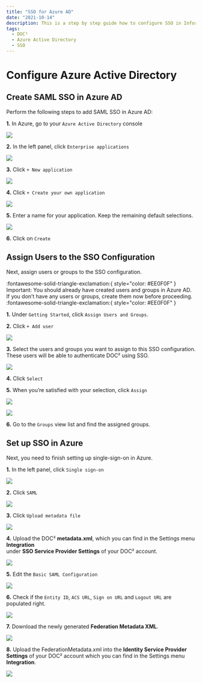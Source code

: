```yaml
---
title: "SSO for Azure AD"
date: "2021-10-14"
description: This is a step by step guide how to configure SSO in Infor Cloud. Starting with the prerequisites, getting access to the cloud and checking it to add a new service provider.
tags:
  - DOC²
  - Azure Active Directory
  - SSO
---
```


# Configure Azure Active Directory

## Create SAML SSO in Azure AD

Perform the following steps to add SAML SSO in Azure AD:

**1.** In Azure, go to your `Azure Active Directory` console

![](/_images/doc2/SSO/Azure_1.png)



**2.** In the left panel, click `Enterprise applications`

![](/_images/doc2/SSO/Azure_2.png)



**3.** Click `+ New application`

![](/_images/doc2/SSO/Azure_3.png)




**4.** Click `+ Create your own application`

![](/_images/doc2/SSO/Azure_4.png)



**5.** Enter a name for your application. Keep the remaining default selections.

![](/_images/doc2/SSO/Azure_5.png)



**6.** Click on `Create`


## Assign Users to the SSO Configuration

Next, assign users or groups to the SSO configuration.

:fontawesome-solid-triangle-exclamation:{ style="color: #EE0F0F" }
Important: You should already have created users and groups in Azure AD. If you don’t have any users or groups, create them now before proceeding.
:fontawesome-solid-triangle-exclamation:{ style="color: #EE0F0F" }

**1.** Under `Getting Started`, click `Assign Users and Groups`.


**2.** Click `+ Add user`

![](/_images/doc2/SSO/Azure_6.png)


**3.** Select the users and groups you want to assign to this SSO configuration. These users will be able to authenticate DOC² using SSO.

![](/_images/doc2/SSO/Azure_7.png)



**4.** Click `Select`


**5.** When you’re satisfied with your selection, click `Assign`

![](/_images/doc2/SSO/Azure_8.png)

![](/_images/doc2/SSO/Azure_9.png)




**6.** Go to the `Groups` view list and find the assigned groups.



## Set up SSO in Azure

Next, you need to finish setting up single-sign-on in Azure.

**1.** In the left panel, click `Single sign-on`

![](/_images/doc2/SSO/Azure_10.png)



**2.** Click `SAML`

![](/_images/doc2/SSO/Azure_11.png)



**3.** Click `Upload metadata file`

![](/_images/doc2/SSO/Azure_12.png)



**4.** Upload the DOC² **metadata.xml**, which you can find in the Settings menu **Integration**<br> under **SSO Service Provider Settings** of your DOC² account.

![](/_images/doc2/SSO/Azure_Metadata.png)



**5.** Edit the `Basic SAML Configuration`

![](/_images/doc2/SSO/Azure_13.png)



**6.** Check if the `Entity ID`, `ACS URL`, `Sign on URL` and `Logout URL` are populated right.

![](/_images/doc2/SSO/Azure_13.1.png)


**7.** Download the newly generated **Federation Metadata XML**.

![](/_images/doc2/SSO/Azure_14.png)



**8.** Upload the FederationMetadata.xml into the **Identity Service Provider Settings** of your DOC² account which you can find in the Settings menu **Integration**.

![](/_images/doc2/SSO/Azure_15.png)






